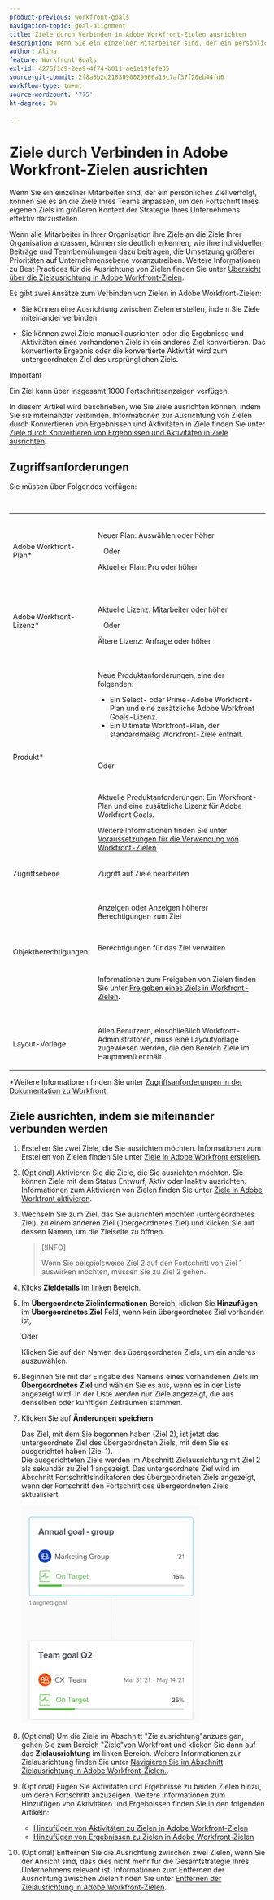 ```yaml
---
product-previous: workfront-goals
navigation-topic: goal-alignment
title: Ziele durch Verbinden in Adobe Workfront-Zielen ausrichten
description: Wenn Sie ein einzelner Mitarbeiter sind, der ein persönliches Ziel verfolgt, können Sie es an die Ziele Ihres Teams anpassen, um den Fortschritt Ihres eigenen Ziels im größeren Kontext der Strategie Ihres Unternehmens effektiv darzustellen.
author: Alina
feature: Workfront Goals
exl-id: 4276f1c9-2ee9-4f74-b011-ae1e19fefe35
source-git-commit: 2f8a5b2d2183090029966a13c7af37f20eb44fd0
workflow-type: tm+mt
source-wordcount: '775'
ht-degree: 0%

---
```


# Ziele durch Verbinden in Adobe Workfront-Zielen ausrichten


Wenn Sie ein einzelner Mitarbeiter sind, der ein persönliches Ziel verfolgt, können Sie es an die Ziele Ihres Teams anpassen, um den Fortschritt Ihres eigenen Ziels im größeren Kontext der Strategie Ihres Unternehmens effektiv darzustellen.

Wenn alle Mitarbeiter in Ihrer Organisation ihre Ziele an die Ziele Ihrer Organisation anpassen, können sie deutlich erkennen, wie ihre individuellen Beiträge und Teambemühungen dazu beitragen, die Umsetzung größerer Prioritäten auf Unternehmensebene voranzutreiben. Weitere Informationen zu Best Practices für die Ausrichtung von Zielen finden Sie unter [Übersicht über die Zielausrichtung in Adobe Workfront-Zielen](../../workfront-goals/goal-alignment/goal-alignment-overview.md).

Es gibt zwei Ansätze zum Verbinden von Zielen in Adobe Workfront-Zielen:

* Sie können eine Ausrichtung zwischen Zielen erstellen, indem Sie Ziele miteinander verbinden.

* Sie können zwei Ziele manuell ausrichten oder die Ergebnisse und Aktivitäten eines vorhandenen Ziels in ein anderes Ziel konvertieren. Das konvertierte Ergebnis oder die konvertierte Aktivität wird zum untergeordneten Ziel des ursprünglichen Ziels.

>[!IMPORTANT]
>
>Ein Ziel kann über insgesamt 1000 Fortschrittsanzeigen verfügen.

In diesem Artikel wird beschrieben, wie Sie Ziele ausrichten können, indem Sie sie miteinander verbinden. Informationen zur Ausrichtung von Zielen durch Konvertieren von Ergebnissen und Aktivitäten in Ziele finden Sie unter [Ziele durch Konvertieren von Ergebnissen und Aktivitäten in Ziele ausrichten](../../workfront-goals/goal-alignment/align-goals-by-converting-results-activities.md).

## Zugriffsanforderungen

Sie müssen über Folgendes verfügen:

<table style="table-layout:auto">
 <col>
 </col>
 <col>
 </col>
 <tbody>
  <tr>
   <td role="rowheader">Adobe Workfront-Plan*</td>
   <td>
   <p>Neuer Plan: Auswählen oder höher</p>
   Oder
   <p>Aktueller Plan: Pro oder höher</p>
   
   </td>
  </tr>
  <tr>
   <td role="rowheader">Adobe Workfront-Lizenz*</td>
   <td>
   <p>Aktuelle Lizenz: Mitarbeiter oder höher</p>
   Oder
   <p>Ältere Lizenz: Anfrage oder höher</p> </td>
  </tr>
  <tr>
   <td role="rowheader">Produkt*</td>
   <td>
   <p> Neue Produktanforderungen, eine der folgenden: </p>
<ul>
<li>Ein Select- oder Prime-Adobe Workfront-Plan und eine zusätzliche Adobe Workfront Goals-Lizenz.</li>
<li>Ein Ultimate Workfront-Plan, der standardmäßig Workfront-Ziele enthält. </li></ul>
   <p>Oder</p>
   <p>Aktuelle Produktanforderungen: Ein Workfront-Plan und eine zusätzliche Lizenz für Adobe Workfront Goals. </p> <p>Weitere Informationen finden Sie unter <a href="../../workfront-goals/goal-management/access-needed-for-wf-goals.md" class="MCXref xref">Voraussetzungen für die Verwendung von Workfront-Zielen</a>. </p> </td>
  </tr>
  <tr>
   <td role="rowheader">Zugriffsebene</td>
   <td> <p>Zugriff auf Ziele bearbeiten</p> </td>
  </tr>
  <tr>
   <td role="rowheader">Objektberechtigungen</td>
   <td>
    
     <p>Anzeigen oder Anzeigen höherer Berechtigungen zum Ziel</p>
     <p>Berechtigungen für das Ziel verwalten</p>
     <p>Informationen zum Freigeben von Zielen finden Sie unter <a href="../../workfront-goals/workfront-goals-settings/share-a-goal.md" class="MCXref xref">Freigeben eines Ziels in Workfront-Zielen</a>. </p>
     </td>
  </tr>
<tr>
   <td role="rowheader"><p>Layout-Vorlage</p></td>
   <td> <p>Allen Benutzern, einschließlich Workfront-Administratoren, muss eine Layoutvorlage zugewiesen werden, die den Bereich Ziele im Hauptmenü enthält. </p>  
</td>
  </tr>
 </tbody>
</table>

*Weitere Informationen finden Sie unter [Zugriffsanforderungen in der Dokumentation zu Workfront](/help/quicksilver/administration-and-setup/add-users/access-levels-and-object-permissions/access-level-requirements-in-documentation.md).

## Ziele ausrichten, indem sie miteinander verbunden werden

<!--
Aligning goals by connecting them differs depending on what environment you use. 

### Align goals by connecting them in the Production environment

1. Create two goals that you want to align. For information about creating goals, see [Create goals in Adobe Workfront Goals](../../workfront-goals/goal-management/create-goals.md).
1. (Optional) Activate the goals that you want to align. You can align goals that have a Draft, Active, or Inactive status. For information about activating goals, see [Activate goals in Adobe Workfront Goals](../../workfront-goals/goal-management/activate-goals.md).
1. Go to the goal that you want to align (child goal) to another goal (parent goal) and click its name to open the **Goal Details** panel.

   For example, if you want Goal 2 to influence the progress of Goal 1, you must go to Goal 2. 

1. Click **Align to another goal** in the upper-right corner of the right panel.

   ![](assets/align-to-another-goal-link-highlighted-350x128.png)

1. Start typing the name of an existing goal or the name of an owner in the **Align to another goal** field, then select it when it appears in the list. Only goals that are from the same or future periods display in the list. 
1. Click **Save**.

   The goal you started with (Goal 2) is now the child goal of the goal you aligned it with (Goal 1).   
   The aligned goals display connected in the Goal Alignment section with Goal 2 as secondary to Goal 1.

   ![](assets/goal-1-and-2-aligned-cards-350x427.png)

1. (Optional) To view the goals in the Goal Alignment section, do one of the following:

   * Click the Goal Alignment section in the left panel and find the goals by applying the correct filter. For information about filtering information in Workfront Goals, see [Filter information in Adobe Workfront Goals](../../workfront-goals/goal-management/filter-information-wf-goals.md).
   * Click the Goal List, Check-in, or Pulse sections in the left panel and find one of the goals, then click the **Alignment icon** ![](assets/align-icon.png) next to the goal name to go directly to the goal in the Goal Alignment section.

   For information about the Goal Alignment section, see [Navigate the Goal Alignment section in Adobe Workfront Goals](../../workfront-goals/goal-alignment/navigate-goal-alignment-chart.md). 

1. (Optional) Add activities and results to either goal to indicate their progress. For information about adding activities and results, see the following articles:

   * [Add activities to goals in Adobe Workfront Goals](../../workfront-goals/results-and-activities/add-activities-to-goals.md) 
   * [Add results to goals in Adobe Workfront Goals](../../workfront-goals/results-and-activities/add-results-to-goals.md)

1. (Optional) Remove the alignment between two goals, when you consider that no longer is relevant to your organization's overall strategy For information about removing alignment between goals, see [Remove goal alignment in Adobe Workfront Goals](../../workfront-goals/goal-alignment/remove-goal-alignment.md).

-->
1. Erstellen Sie zwei Ziele, die Sie ausrichten möchten. Informationen zum Erstellen von Zielen finden Sie unter [Ziele in Adobe Workfront erstellen](../../workfront-goals/goal-management/create-goals.md).
1. (Optional) Aktivieren Sie die Ziele, die Sie ausrichten möchten. Sie können Ziele mit dem Status Entwurf, Aktiv oder Inaktiv ausrichten. Informationen zum Aktivieren von Zielen finden Sie unter [Ziele in Adobe Workfront aktivieren](../../workfront-goals/goal-management/activate-goals.md).
1. Wechseln Sie zum Ziel, das Sie ausrichten möchten (untergeordnetes Ziel), zu einem anderen Ziel (übergeordnetes Ziel) und klicken Sie auf dessen Namen, um die Zielseite zu öffnen.

   >[!INFO]
   >
   >Wenn Sie beispielsweise Ziel 2 auf den Fortschritt von Ziel 1 auswirken möchten, müssen Sie zu Ziel 2 gehen.

1. Klicks **Zieldetails** im linken Bereich.

1. Im **Übergeordnete Zielinformationen** Bereich, klicken Sie **Hinzufügen** im **Übergeordnetes Ziel** Feld, wenn kein übergeordnetes Ziel vorhanden ist,

   Oder

   Klicken Sie auf den Namen des übergeordneten Ziels, um ein anderes auszuwählen.

1. Beginnen Sie mit der Eingabe des Namens eines vorhandenen Ziels im **Übergeordnetes Ziel** und wählen Sie es aus, wenn es in der Liste angezeigt wird. In der Liste werden nur Ziele angezeigt, die aus denselben oder künftigen Zeiträumen stammen.

1. Klicken Sie auf **Änderungen speichern**.

   Das Ziel, mit dem Sie begonnen haben (Ziel 2), ist jetzt das untergeordnete Ziel des übergeordneten Ziels, mit dem Sie es ausgerichtet haben (Ziel 1).\
   Die ausgerichteten Ziele werden im Abschnitt Zielausrichtung mit Ziel 2 als sekundär zu Ziel 1 angezeigt.
Das untergeordnete Ziel wird im Abschnitt Fortschrittsindikatoren des übergeordneten Ziels angezeigt, wenn der Fortschritt den Fortschritt des übergeordneten Ziels aktualisiert.

   ![](assets/goal-1-and-2-aligned-cards-350x427.png)

1. (Optional) Um die Ziele im Abschnitt &quot;Zielausrichtung&quot;anzuzeigen, gehen Sie zum Bereich &quot;Ziele&quot;von Workfront und klicken Sie dann auf das **Zielausrichtung** im linken Bereich. Weitere Informationen zur Zielausrichtung finden Sie unter [Navigieren Sie im Abschnitt Zielausrichtung in Adobe Workfront-Zielen.](../../workfront-goals/goal-alignment/navigate-goal-alignment-chart.md).

1. (Optional) Fügen Sie Aktivitäten und Ergebnisse zu beiden Zielen hinzu, um deren Fortschritt anzuzeigen. Weitere Informationen zum Hinzufügen von Aktivitäten und Ergebnissen finden Sie in den folgenden Artikeln:

   * [Hinzufügen von Aktivitäten zu Zielen in Adobe Workfront-Zielen](../../workfront-goals/results-and-activities/add-activities-to-goals.md)
   * [Hinzufügen von Ergebnissen zu Zielen in Adobe Workfront-Zielen](../../workfront-goals/results-and-activities/add-results-to-goals.md)

1. (Optional) Entfernen Sie die Ausrichtung zwischen zwei Zielen, wenn Sie der Ansicht sind, dass dies nicht mehr für die Gesamtstrategie Ihres Unternehmens relevant ist. Informationen zum Entfernen der Ausrichtung zwischen Zielen finden Sie unter [Entfernen der Zielausrichtung in Adobe Workfront-Zielen](../../workfront-goals/goal-alignment/remove-goal-alignment.md).

